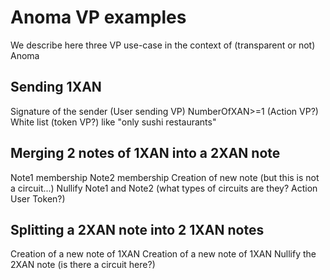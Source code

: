 # Anoma VP examples

We describe here three VP use-case in the context of (transparent or not) Anoma

## Sending 1XAN
Signature of the sender (User sending VP)
NumberOfXAN>=1 (Action VP?)
White list (token VP?) like "only sushi restaurants"

## Merging 2 notes of 1XAN into a 2XAN note
Note1 membership
Note2 membership
Creation of new note (but this is not a circuit...)
Nullify Note1 and Note2
(what types of circuits are they? Action User Token?)

## Splitting a 2XAN note into 2 1XAN notes
Creation of a new note of 1XAN
Creation of a new note of 1XAN
Nullify the 2XAN note
(is there a circuit here?)
